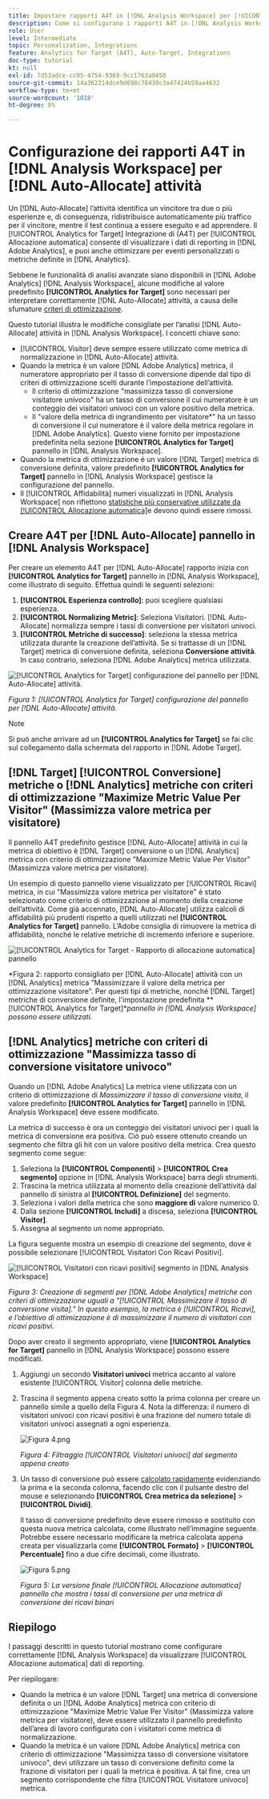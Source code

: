 ```yaml
---
title: Impostare rapporti A4T in [!DNL Analysis Workspace] per [!UICONTROL Allocazione automatica] Attività
description: Come si configurano i rapporti A4T in [!DNL Analysis Workspace] per ottenere i risultati previsti durante l’esecuzione di [!UICONTROL Allocazione automatica] attività.
role: User
level: Intermediate
topic: Personalization, Integrations
feature: Analytics for Target (A4T), Auto-Target, Integrations
doc-type: tutorial
kt: null
exl-id: 7d53adce-cc05-4754-9369-9cc1763a9450
source-git-commit: 14a362214dce9d698c78438c3a47424b59aa4632
workflow-type: tm+mt
source-wordcount: '1018'
ht-degree: 0%

---
```


# Configurazione dei rapporti A4T in [!DNL Analysis Workspace] per [!DNL Auto-Allocate] attività

Un [!DNL Auto-Allocate] l’attività identifica un vincitore tra due o più esperienze e, di conseguenza, ridistribuisce automaticamente più traffico per il vincitore, mentre il test continua a essere eseguito e ad apprendere. Il [!UICONTROL Analytics for Target] Integrazione di (A4T) per [!UICONTROL Allocazione automatica] consente di visualizzare i dati di reporting in [!DNL Adobe Analytics], e puoi anche ottimizzare per eventi personalizzati o metriche definite in [!DNL Analytics].

Sebbene le funzionalità di analisi avanzate siano disponibili in [!DNL Adobe Analytics] [!DNL Analysis Workspace], alcune modifiche al valore predefinito **[!UICONTROL Analytics for Target]** sono necessari per interpretare correttamente [!DNL Auto-Allocate] attività, a causa delle sfumature [criteri di ottimizzazione](https://experienceleague.adobe.com/docs/target/using/integrate/a4t/a4t-at-aa.html?lang=en#supported).

Questo tutorial illustra le modifiche consigliate per l’analisi [!DNL Auto-Allocate] attività in [!DNL Analysis Workspace]. I concetti chiave sono:

* [!UICONTROL Visitor] deve sempre essere utilizzato come metrica di normalizzazione in [!DNL Auto-Allocate] attività.
* Quando la metrica è un valore [!DNL Adobe Analytics] metrica, il numeratore appropriato per il tasso di conversione dipende dal tipo di criteri di ottimizzazione scelti durante l’impostazione dell’attività.
   * Il criterio di ottimizzazione &quot;massimizza tasso di conversione visitatore univoco&quot; ha un tasso di conversione il cui numeratore è un conteggio dei visitatori univoci con un valore positivo della metrica.
   * Il &quot;valore della metrica di ingrandimento per visitatore*&quot; ha un tasso di conversione il cui numeratore è il valore della metrica regolare in [!DNL Adobe Analytics]. Questo viene fornito per impostazione predefinita nella sezione **[!UICONTROL Analytics for Target]** pannello in [!DNL Analysis Workspace].
* Quando la metrica di ottimizzazione è un valore [!DNL Target] metrica di conversione definita, valore predefinito **[!UICONTROL Analytics for Target]** pannello in [!DNL Analysis Workspace] gestisce la configurazione del pannello.
* Il [!UICONTROL Affidabilità] numeri visualizzati in [!DNL Analysis Workspace] non riflettono [statistiche più conservative utilizzate da [!UICONTROL Allocazione automatica]](https://experienceleague.adobe.com/docs/target/using/activities/auto-allocate/automated-traffic-allocation.html?lang=en#section_98388996F0584E15BF3A99C57EEB7629)e devono quindi essere rimossi.

## Creare A4T per [!DNL Auto-Allocate] pannello in [!DNL Analysis Workspace]

Per creare un elemento A4T per [!DNL Auto-Allocate] rapporto inizia con **[!UICONTROL Analytics for Target]** pannello in [!DNL Analysis Workspace], come illustrato di seguito. Effettua quindi le seguenti selezioni:

1. **[!UICONTROL Esperienza controllo]**: puoi scegliere qualsiasi esperienza.
2. **[!UICONTROL Normalizing Metric]**: Seleziona Visitatori. [!DNL Auto-Allocate] normalizza sempre i tassi di conversione per visitatori univoci.
3. **[!UICONTROL Metriche di successo]**: seleziona la stessa metrica utilizzata durante la creazione dell’attività. Se si trattasse di un [!DNL Target] metrica di conversione definita, seleziona **Conversione attività**. In caso contrario, seleziona [!DNL Adobe Analytics] metrica utilizzata.

![[!UICONTROL Analytics for Target] configurazione del pannello per [!DNL Auto-Allocate] attività.](assets/AAFigure1.png)

*Figura 1: [!UICONTROL Analytics for Target] configurazione del pannello per [!DNL Auto-Allocate] attività.*

>[!NOTE]
>
> Si può anche arrivare ad un **[!UICONTROL Analytics for Target]** se fai clic sul collegamento dalla schermata del rapporto in [!DNL Adobe Target].

## [!DNL Target] [!UICONTROL Conversione] metriche o [!DNL Analytics] metriche con criteri di ottimizzazione &quot;Maximize Metric Value Per Visitor&quot; (Massimizza valore metrica per visitatore)

Il pannello A4T predefinito gestisce [!DNL Auto-Allocate] attività in cui la metrica di obiettivo è [!DNL Target] conversione o un [!DNL Analytics] metrica con criterio di ottimizzazione &quot;Maximize Metric Value Per Visitor&quot; (Massimizza valore metrica per visitatore).

Un esempio di questo pannello viene visualizzato per [!UICONTROL Ricavi] metrica, in cui &quot;Massimizza valore metrica per visitatore&quot; è stato selezionato come criterio di ottimizzazione al momento della creazione dell’attività. Come già accennato, [!DNL Auto-Allocate] utilizza calcoli di affidabilità più prudenti rispetto a quelli utilizzati nel **[!UICONTROL Analytics for Target]** pannello. L’Adobe consiglia di rimuovere la metrica di affidabilità, nonché le relative metriche di incremento inferiore e superiore.

![[!UICONTROL Analytics for Target - Rapporto di allocazione automatica] pannello](assets/AAFigure2.png)

*Figura 2: rapporto consigliato per [!DNL Auto-Allocate] attività con un [!DNL Analytics] metrica &quot;Massimizzare il valore della metrica per ottimizzazione visitatore&quot;. Per questi tipi di metriche, nonché [!DNL Target] metriche di conversione definite, l&#39;impostazione predefinita **[!UICONTROL Analytics for Target]**pannello in [!DNL Analysis Workspace] possono essere utilizzati.*

## [!DNL Analytics] metriche con criteri di ottimizzazione &quot;Massimizza tasso di conversione visitatore univoco&quot;

Quando un [!DNL Adobe Analytics] La metrica viene utilizzata con un criterio di ottimizzazione di *Massimizzare il tasso di conversione visita*, il valore predefinito **[!UICONTROL Analytics for Target]** pannello in [!DNL Analysis Workspace] deve essere modificato.

La metrica di successo è ora un conteggio dei visitatori univoci per i quali la metrica di conversione era positiva. Ciò può essere ottenuto creando un segmento che filtra gli hit con un valore positivo della metrica. Crea questo segmento come segue:

1. Seleziona la **[!UICONTROL Componenti]** > **[!UICONTROL Crea segmento]** opzione in [!DNL Analysis Workspace] barra degli strumenti.
1. Trascina la metrica utilizzata al momento della creazione dell’attività dal pannello di sinistra al **[!UICONTROL Definizione]** del segmento.
1. Seleziona i valori della metrica che sono **maggiore di** valore numerico 0.
1. Dalla sezione **[!UICONTROL Includi]** a discesa, seleziona **[!UICONTROL Visitor]**.
1. Assegna al segmento un nome appropriato.

La figura seguente mostra un esempio di creazione del segmento, dove è possibile selezionare [!UICONTROL Visitatori Con Ricavi Positivi].

![[!UICONTROL Visitatori con ricavi positivi] segmento in [!DNL Analysis Workspace]](assets/AAFigure3.png)

*Figura 3: Creazione di segmenti per [!DNL Adobe Analytics] metriche con criteri di ottimizzazione uguali a &quot;[!UICONTROL Massimizzare il tasso di conversione visita].&quot; In questo esempio, la metrica è [!UICONTROL Ricavi], e l’obiettivo di ottimizzazione è di massimizzare il numero di visitatori con ricavi positivi.*

Dopo aver creato il segmento appropriato, viene  **[!UICONTROL Analytics for Target]** pannello in [!DNL Analysis Workspace] possono essere modificati.

1. Aggiungi un secondo **Visitatori univoci** metrica accanto al valore esistente [!UICONTROL Visitor] colonna delle metriche.
2. Trascina il segmento appena creato sotto la prima colonna per creare un pannello simile a quello della Figura 4. Nota la differenza: il numero di visitatori univoci con ricavi positivi è una frazione del numero totale di visitatori univoci assegnati a ogni esperienza.

   ![Figura 4.png](assets/AAFigure4.png)

   *Figura 4: Filtraggio [!UICONTROL Visitatori univoci] dal segmento appena creato*

3. Un tasso di conversione può essere [calcolato rapidamente](https://experienceleague.adobe.com/docs/analytics-learn/tutorials/components/calculated-metrics/quick-calculated-metrics-in-analysis-workspace.html?lang=en) evidenziando la prima e la seconda colonna, facendo clic con il pulsante destro del mouse e selezionando **[!UICONTROL Crea metrica da selezione]** > **[!UICONTROL Dividi]**.

   Il tasso di conversione predefinito deve essere rimosso e sostituito con questa nuova metrica calcolata, come illustrato nell’immagine seguente. Potrebbe essere necessario modificare la metrica calcolata appena creata per visualizzarla come **[!UICONTROL Formato]** > **[!UICONTROL Percentuale]** fino a due cifre decimali, come illustrato.

   ![Figura 5.png](assets/AAFigure5.png)

   *Figura 5: La versione finale [!UICONTROL Allocazione automatica] pannello che mostra i tassi di conversione per una metrica di conversione dei ricavi binari*

## Riepilogo

I passaggi descritti in questo tutorial mostrano come configurare correttamente [!DNL Analysis Workspace] da visualizzare [!UICONTROL Allocazione automatica] dati di reporting.

Per riepilogare:

* Quando la metrica è un valore [!DNL Target] una metrica di conversione definita o un [!DNL Adobe Analytics] metrica con criterio di ottimizzazione &quot;Maximize Metric Value Per Visitor&quot; (Massimizza valore metrica per visitatore), deve essere utilizzato il pannello predefinito dell’area di lavoro configurato con i visitatori come metrica di normalizzazione.
* Quando la metrica è un valore [!DNL Adobe Analytics] metrica con criterio di ottimizzazione &quot;Massimizza tasso di conversione visitatore univoco&quot;, devi utilizzare un tasso di conversione definito come la frazione di visitatori per i quali la metrica è positiva. A tal fine, crea un segmento corrispondente che filtra [!UICONTROL Visitatore univoco] metrica.
